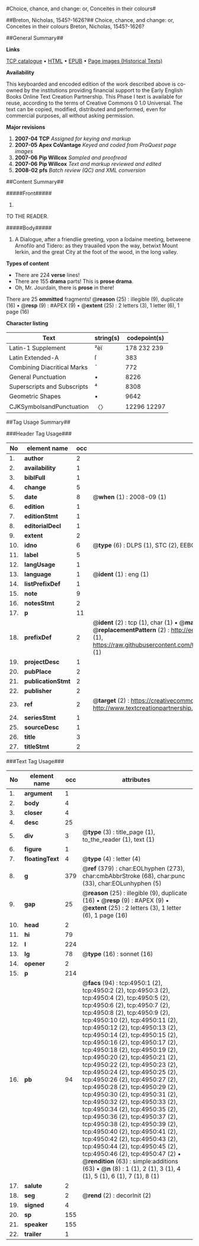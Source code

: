 #Choice, chance, and change: or, Conceites in their colours#

##Breton, Nicholas, 1545?-1626?##
Choice, chance, and change: or, Conceites in their colours
Breton, Nicholas, 1545?-1626?

##General Summary##

**Links**

[TCP catalogue](http://www.ota.ox.ac.uk/tcp/)  • 
[HTML](http://tei.it.ox.ac.uk/tcp/Texts-HTML/free/A68/A68982.html)  • 
[EPUB](http://tei.it.ox.ac.uk/tcp/Texts-EPUB/free/A68/A68982.epub) • 
[Page images (Historical Texts)](https://data.historicaltexts.jisc.ac.uk/view?pubId=eebo-99840444e&pageId=eebo-99840444e-4950-1)

**Availability**

This keyboarded and encoded edition of the
	       work described above is co-owned by the institutions
	       providing financial support to the Early English Books
	       Online Text Creation Partnership. This Phase I text is
	       available for reuse, according to the terms of Creative
	       Commons 0 1.0 Universal. The text can be copied,
	       modified, distributed and performed, even for
	       commercial purposes, all without asking permission.

**Major revisions**

1. __2007-04__ __TCP__ *Assigned for keying and markup*
1. __2007-05__ __Apex CoVantage__ *Keyed and coded from ProQuest page images*
1. __2007-06__ __Pip Willcox__ *Sampled and proofread*
1. __2007-06__ __Pip Willcox__ *Text and markup reviewed and edited*
1. __2008-02__ __pfs__ *Batch review (QC) and XML conversion*

##Content Summary##

#####Front#####

1. 
TO THE READER.

#####Body#####

1. A Dialogue, after a friendlie greeting, vpon a ſodaine meeting, betweene Arnofilo and Tidero: as they trauailed vpon the way, betwixt Mount Ierkin, and the great City at the foot of the wood, in the long valley.

**Types of content**

  * There are 224 **verse** lines!
  * There are 155 **drama** parts! This is **prose drama**.
  * Oh, Mr. Jourdain, there is **prose** in there!

There are 25 **ommitted** fragments! 
 @__reason__ (25) : illegible (9), duplicate (16)  •  @__resp__ (9) : #APEX (9)  •  @__extent__ (25) : 2 letters (3), 1 letter (6), 1 page (16)

**Character listing**


|Text|string(s)|codepoint(s)|
|---|---|---|
|Latin-1 Supplement|²èï|178 232 239|
|Latin Extended-A|ſ|383|
|Combining             Diacritical Marks|̄|772|
|General Punctuation|•|8226|
|Superscripts             and Subscripts|⁴|8308|
|Geometric Shapes|▪|9642|
|CJKSymbolsandPunctuation|〈〉|12296 12297|

##Tag Usage Summary##

###Header Tag Usage###

|No|element name|occ|attributes|
|---|---|---|---|
|1.|__author__|2||
|2.|__availability__|1||
|3.|__biblFull__|1||
|4.|__change__|5||
|5.|__date__|8| @__when__ (1) : 2008-09 (1)|
|6.|__edition__|1||
|7.|__editionStmt__|1||
|8.|__editorialDecl__|1||
|9.|__extent__|2||
|10.|__idno__|6| @__type__ (6) : DLPS (1), STC (2), EEBO-CITATION (1), PROQUEST (1), VID (1)|
|11.|__label__|5||
|12.|__langUsage__|1||
|13.|__language__|1| @__ident__ (1) : eng (1)|
|14.|__listPrefixDef__|1||
|15.|__note__|9||
|16.|__notesStmt__|2||
|17.|__p__|11||
|18.|__prefixDef__|2| @__ident__ (2) : tcp (1), char (1)  •  @__matchPattern__ (2) : ([0-9\-]+):([0-9IVX]+) (1), (.+) (1)  •  @__replacementPattern__ (2) : http://eebo.chadwyck.com/downloadtiff?vid=$1&page=$2 (1), https://raw.githubusercontent.com/textcreationpartnership/Texts/master/tcpchars.xml#$1 (1)|
|19.|__projectDesc__|1||
|20.|__pubPlace__|2||
|21.|__publicationStmt__|2||
|22.|__publisher__|2||
|23.|__ref__|2| @__target__ (2) : https://creativecommons.org/publicdomain/zero/1.0/ (1), http://www.textcreationpartnership.org/docs/. (1)|
|24.|__seriesStmt__|1||
|25.|__sourceDesc__|1||
|26.|__title__|3||
|27.|__titleStmt__|2||


###Text Tag Usage###

|No|element name|occ|attributes|
|---|---|---|---|
|1.|__argument__|1||
|2.|__body__|4||
|3.|__closer__|4||
|4.|__desc__|25||
|5.|__div__|3| @__type__ (3) : title_page (1), to_the_reader (1), text (1)|
|6.|__figure__|1||
|7.|__floatingText__|4| @__type__ (4) : letter (4)|
|8.|__g__|379| @__ref__ (379) : char:EOLhyphen (273), char:cmbAbbrStroke (68), char:punc (33), char:EOLunhyphen (5)|
|9.|__gap__|25| @__reason__ (25) : illegible (9), duplicate (16)  •  @__resp__ (9) : #APEX (9)  •  @__extent__ (25) : 2 letters (3), 1 letter (6), 1 page (16)|
|10.|__head__|2||
|11.|__hi__|79||
|12.|__l__|224||
|13.|__lg__|78| @__type__ (16) : sonnet (16)|
|14.|__opener__|2||
|15.|__p__|214||
|16.|__pb__|94| @__facs__ (94) : tcp:4950:1 (2), tcp:4950:2 (2), tcp:4950:3 (2), tcp:4950:4 (2), tcp:4950:5 (2), tcp:4950:6 (2), tcp:4950:7 (2), tcp:4950:8 (2), tcp:4950:9 (2), tcp:4950:10 (2), tcp:4950:11 (2), tcp:4950:12 (2), tcp:4950:13 (2), tcp:4950:14 (2), tcp:4950:15 (2), tcp:4950:16 (2), tcp:4950:17 (2), tcp:4950:18 (2), tcp:4950:19 (2), tcp:4950:20 (2), tcp:4950:21 (2), tcp:4950:22 (2), tcp:4950:23 (2), tcp:4950:24 (2), tcp:4950:25 (2), tcp:4950:26 (2), tcp:4950:27 (2), tcp:4950:28 (2), tcp:4950:29 (2), tcp:4950:30 (2), tcp:4950:31 (2), tcp:4950:32 (2), tcp:4950:33 (2), tcp:4950:34 (2), tcp:4950:35 (2), tcp:4950:36 (2), tcp:4950:37 (2), tcp:4950:38 (2), tcp:4950:39 (2), tcp:4950:40 (2), tcp:4950:41 (2), tcp:4950:42 (2), tcp:4950:43 (2), tcp:4950:44 (2), tcp:4950:45 (2), tcp:4950:46 (2), tcp:4950:47 (2)  •  @__rendition__ (63) : simple:additions (63)  •  @__n__ (8) : 1 (1), 2 (1), 3 (1), 4 (1), 5 (1), 6 (1), 7 (1), 8 (1)|
|17.|__salute__|2||
|18.|__seg__|2| @__rend__ (2) : decorInit (2)|
|19.|__signed__|4||
|20.|__sp__|155||
|21.|__speaker__|155||
|22.|__trailer__|1||
